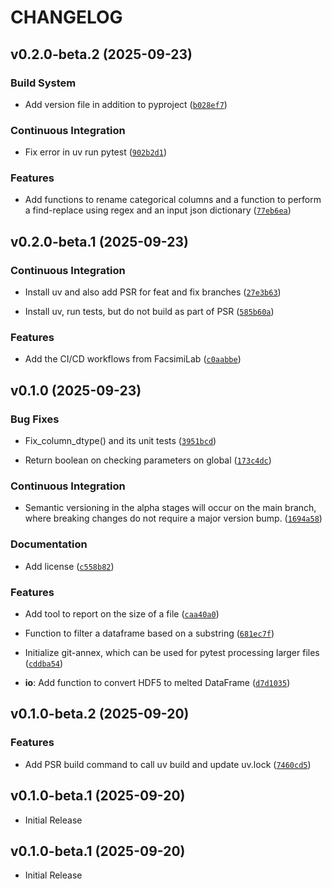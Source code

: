# CHANGELOG

<!-- version list -->

## v0.2.0-beta.2 (2025-09-23)

### Build System

- Add version file in addition to pyproject
  ([`b028ef7`](https://github.com/pranavmishra90/faxlab-tools/commit/b028ef7db1bd845a1a117b62bd691479d5001432))

### Continuous Integration

- Fix error in uv run pytest
  ([`902b2d1`](https://github.com/pranavmishra90/faxlab-tools/commit/902b2d1994d0c58c9b12258712a175bbcf0baeb0))

### Features

- Add functions to rename categorical columns and a function to perform a find-replace using regex
  and an input json dictionary
  ([`77eb6ea`](https://github.com/pranavmishra90/faxlab-tools/commit/77eb6eaebe3a0fce69b26f312c233ed741fdd459))


## v0.2.0-beta.1 (2025-09-23)

### Continuous Integration

- Install uv and also add PSR for feat and fix branches
  ([`27e3b63`](https://github.com/pranavmishra90/faxlab-tools/commit/27e3b63859079509c2dd83a089994f2be9f2cc79))

- Install uv, run tests, but do not build as part of PSR
  ([`585b60a`](https://github.com/pranavmishra90/faxlab-tools/commit/585b60a3aba4c8046908561f8fe87dc8b4852eb1))

### Features

- Add the CI/CD workflows from FacsimiLab
  ([`c0aabbe`](https://github.com/pranavmishra90/faxlab-tools/commit/c0aabbef60bfae889c5e6433b3a9385592f64aca))


## v0.1.0 (2025-09-23)

### Bug Fixes

- Fix_column_dtype() and its unit tests
  ([`3951bcd`](https://github.com/pranavmishra90/faxlab-tools/commit/3951bcd9fb26115f44ead45f979526a59b458216))

- Return boolean on checking parameters on global
  ([`173c4dc`](https://github.com/pranavmishra90/faxlab-tools/commit/173c4dcc7f2f48e5b8cda273162722d7ba9f49f9))

### Continuous Integration

- Semantic versioning in the alpha stages will occur on the main branch, where breaking changes do
  not require a major version bump.
  ([`1694a58`](https://github.com/pranavmishra90/faxlab-tools/commit/1694a58f3e46294e8d1b1a64a565aceab09dd0dd))

### Documentation

- Add license
  ([`c558b82`](https://github.com/pranavmishra90/faxlab-tools/commit/c558b82ff46cbc12c872783147d599607770e01c))

### Features

- Add tool to report on the size of a file
  ([`caa40a0`](https://github.com/pranavmishra90/faxlab-tools/commit/caa40a0f5e2c987fc9ac84723b014e68d231ed23))

- Function to filter a dataframe based on a substring
  ([`681ec7f`](https://github.com/pranavmishra90/faxlab-tools/commit/681ec7f2611037b527036358caa8842e0fe86fb2))

- Initialize git-annex, which can be used for pytest processing larger files
  ([`cddba54`](https://github.com/pranavmishra90/faxlab-tools/commit/cddba5415be1f8f6e9ce596931ca5bfb210ac0ca))

- **io**: Add function to convert HDF5 to melted DataFrame
  ([`d7d1035`](https://github.com/pranavmishra90/faxlab-tools/commit/d7d1035488fff4762082f76afabfb9e7bab7537f))


## v0.1.0-beta.2 (2025-09-20)

### Features

- Add PSR build command to call uv build and update uv.lock
  ([`7460cd5`](https://github.com/pranavmishra90/faxlab-tools/commit/7460cd536c8e950630715e0f3e506ac8e22486de))


## v0.1.0-beta.1 (2025-09-20)

- Initial Release

## v0.1.0-beta.1 (2025-09-20)

- Initial Release
